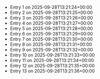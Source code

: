 - Entry 1 on 2025-09-28T13:21:24+00:00
- Entry 2 on 2025-09-28T13:21:25+00:00
- Entry 3 on 2025-09-28T13:21:26+00:00
- Entry 4 on 2025-09-28T13:21:27+00:00
- Entry 5 on 2025-09-28T13:21:28+00:00
- Entry 6 on 2025-09-28T13:21:29+00:00
- Entry 7 on 2025-09-28T13:21:30+00:00
- Entry 8 on 2025-09-28T13:21:31+00:00
- Entry 9 on 2025-09-28T13:21:32+00:00
- Entry 10 on 2025-09-28T13:21:33+00:00
- Entry 11 on 2025-09-28T13:21:34+00:00
- Entry 12 on 2025-09-28T13:21:35+00:00
- Entry 13 on 2025-09-28T13:21:36+00:00

